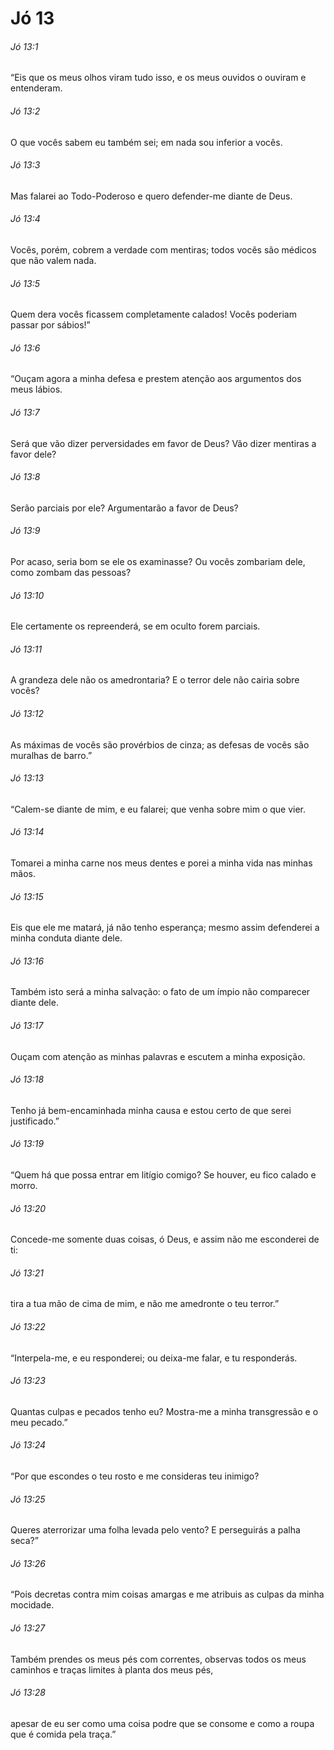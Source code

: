 # Jó 13

###### Jó 13:1

“Eis que os meus olhos viram tudo isso, e os meus ouvidos o ouviram e entenderam.

###### Jó 13:2

O que vocês sabem eu também sei; em nada sou inferior a vocês.

###### Jó 13:3

Mas falarei ao Todo-Poderoso e quero defender-me diante de Deus.

###### Jó 13:4

Vocês, porém, cobrem a verdade com mentiras; todos vocês são médicos que não valem nada.

###### Jó 13:5

Quem dera vocês ficassem completamente calados! Vocês poderiam passar por sábios!”

###### Jó 13:6

“Ouçam agora a minha defesa e prestem atenção aos argumentos dos meus lábios.

###### Jó 13:7

Será que vão dizer perversidades em favor de Deus? Vão dizer mentiras a favor dele?

###### Jó 13:8

Serão parciais por ele? Argumentarão a favor de Deus?

###### Jó 13:9

Por acaso, seria bom se ele os examinasse? Ou vocês zombariam dele, como zombam das pessoas?

###### Jó 13:10

Ele certamente os repreenderá, se em oculto forem parciais.

###### Jó 13:11

A grandeza dele não os amedrontaria? E o terror dele não cairia sobre vocês?

###### Jó 13:12

As máximas de vocês são provérbios de cinza; as defesas de vocês são muralhas de barro.”

###### Jó 13:13

“Calem-se diante de mim, e eu falarei; que venha sobre mim o que vier.

###### Jó 13:14

Tomarei a minha carne nos meus dentes e porei a minha vida nas minhas mãos.

###### Jó 13:15

Eis que ele me matará, já não tenho esperança; mesmo assim defenderei a minha conduta diante dele.

###### Jó 13:16

Também isto será a minha salvação: o fato de um ímpio não comparecer diante dele.

###### Jó 13:17

Ouçam com atenção as minhas palavras e escutem a minha exposição.

###### Jó 13:18

Tenho já bem-encaminhada minha causa e estou certo de que serei justificado.”

###### Jó 13:19

“Quem há que possa entrar em litígio comigo? Se houver, eu fico calado e morro.

###### Jó 13:20

Concede-me somente duas coisas, ó Deus, e assim não me esconderei de ti:

###### Jó 13:21

tira a tua mão de cima de mim, e não me amedronte o teu terror.”

###### Jó 13:22

“Interpela-me, e eu responderei; ou deixa-me falar, e tu responderás.

###### Jó 13:23

Quantas culpas e pecados tenho eu? Mostra-me a minha transgressão e o meu pecado.”

###### Jó 13:24

“Por que escondes o teu rosto e me consideras teu inimigo?

###### Jó 13:25

Queres aterrorizar uma folha levada pelo vento? E perseguirás a palha seca?”

###### Jó 13:26

“Pois decretas contra mim coisas amargas e me atribuis as culpas da minha mocidade.

###### Jó 13:27

Também prendes os meus pés com correntes, observas todos os meus caminhos e traças limites à planta dos meus pés,

###### Jó 13:28

apesar de eu ser como uma coisa podre que se consome e como a roupa que é comida pela traça.”

